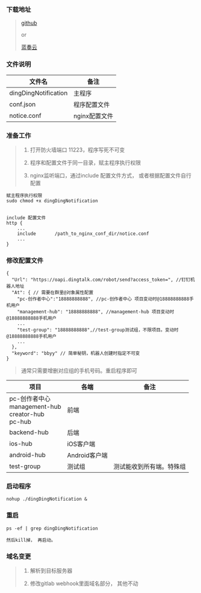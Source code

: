 ### 下载地址
>
> [github](https://raw.githubusercontent.com/IoriLaw/IoriLaw.github.io/main/notice.zip)
>
> or
>
> [蓝奏云](https://wwp.lanzoui.com/iO4ijwup2od)


### 文件说明

| 文件名|备注|
| ------ | ----|
| dingDingNotification | 主程序|
| conf.json | 程序配置文件|
| notice.conf | nginx配置文件|


### 准备工作
>
>1. 打开防火墙端口 11223，程序写死不可变
>
>
>2. 程序和配置文件于同一目录，赋主程序执行权限
>
>
>3. nginx监听端口，通过include 配置文件方式， 或者根据配置文件自行配置
>
>
```
赋主程序执行权限
sudo chmod +x dingDingNotification


include 配置文件
http {
    ...
    include       /path_to_nginx_conf_dir/notice.conf
    ...
}

```


### 修改配置文件
```
{
  "Url": "https://oapi.dingtalk.com/robot/send?access_token=", //钉钉机器人地址
  "At": { // 需要在群里@对象属性配置
    "pc-创作者中心":"18888888888", //pc-创作者中心 项目变动时@18888888888手机用户
    "management-hub": "18888888888", //management-hub 项目变动时@18888888888手机用户
    ...
    "test-group": "18888888888",//test-group测试组，不限项目。变动时@18888888888手机用户
    ...
  },
  "keyword": "bbyy" // 简单秘钥，机器人创建时指定不可变
}
```
> 通常只需要增删对应组的手机号码。重启程序即可

| 项目|各端|备注|
| ------ | ----|---|
| pc-创作者中心<br> management-hub<br> creator-hub<br> pc-hub| 前端|
| backend-hub | 后端|
| ios-hub | iOS客户端|
| android-hub | Android客户端|
| test-group | 测试组| 测试能收到所有端。特殊组



### 启动程序
```
nohup ./dingDingNotification &
```

### 重启
```
ps -ef | grep dingDingNotification

然后kill掉， 再启动。
```


### 域名变更
> 1. 解析到目标服务器
>
>
> 2. 修改gitlab webhook里面域名部分， 其他不动

